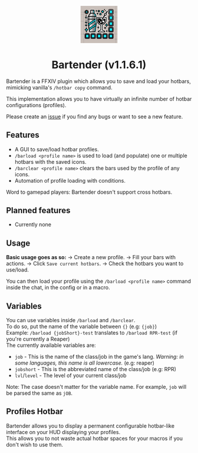 <p align="center" width="50%">
    <img width="20%" src="Bartender/images/icon.png">
</p><h1 align="center">Bartender (v1.1.6.1)</h1>

Bartender is a FFXIV plugin which allows you to save and load your hotbars, mimicking vanilla's `/hotbar copy` command.

This implementation allows you to have virtually an infinite number of hotbar configurations (profiles).

Please create an [issue](https://github.com/AtaeKurri/Bartender/issues/new) if you find any bugs or want to see a new feature.

## Features

* A GUI to save/load hotbar profiles.
* `/barload <profile name>` is used to load (and populate) one or multiple hotbars with the saved icons.
* `/barclear <profile name>` clears the bars used by the profile of any icons.
* Automation of profile loading with conditions.

Word to gamepad players: Bartender doesn't support cross hotbars.

## Planned features

* Currently none

## Usage

**Basic usage goes as so:**
-> Create a new profile.
-> Fill your bars with actions.
-> Click `Save current hotbars`.
-> Check the hotbars you want to use/load.

You can then load your profile using the `/barload <profile name>` command inside the chat, in the config or in a macro.

## Variables

You can use variables inside `/barload` and `/barclear`.<br>
To do so, put the name of the variable between `{}` (e.g: `{job}`)<br>
Example: `/barload {jobShort}-test` translates to `/barload RPR-test` (if you're currently a Reaper)<br>
The currently available variables are:
- `job` - This is the name of the class/job in the game's lang. *Warning: in some languages, this name is all lowercase.* (e.g: reaper)
- `jobshort` - This is the abbreviated name of the class/job (e.g: RPR)
- `lvl`/`level` - The level of your current class/job

Note: The case doesn't matter for the variable name. For example, `job` will be parsed the same as `jOB`.

## Profiles Hotbar

Bartender allows you to display a permanent configurable hotbar-like interface on your HUD displaying your profiles.<br>
This allows you to not waste actual hotbar spaces for your macros if you don't wish to use them.

